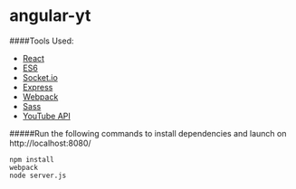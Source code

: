 # angular-yt

####Tools Used:
* [React](https://facebook.github.io/react/index.html)
* [ES6](https://github.com/lukehoban/es6features)
* [Socket.io](http://socket.io/)
* [Express](http://expressjs.com/)
* [Webpack](https://webpack.github.io/)
* [Sass](http://sass-lang.com/)
* [YouTube API](https://developers.google.com/youtube/)

#####Run the following commands to install dependencies and launch on http://localhost:8080/

```
npm install
webpack
node server.js
```
